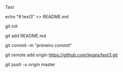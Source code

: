 Text

echo "# text3" >> README.md 

git init 

git add README.md 

git commit -m "primeiro commit"

git remote add origin https://github.com/legais/text3.git

 git push -u origin master
                
